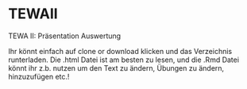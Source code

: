 # TEWAII
TEWA II: Präsentation Auswertung

Ihr könnt einfach auf clone or download klicken und das Verzeichnis runterladen. Die .html Datei ist am besten zu lesen, und die .Rmd Datei könnt ihr z.b. nutzen um den Text zu ändern, Übungen zu ändern, hinzuzufügen etc.!


